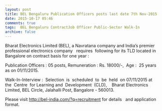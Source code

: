 ```yaml
---
layout: post
title: BEL Bengaluru Publication Officers posts last date 7th Nov-2015   
date: 2015-10-17 05:46
comments: true
tags:  BEL Bengaluru ContractJob Officer Public-Sector Walk-In 
archive: false
---
```

Bharat Electronics Limited (BEL), a Navratana company and India’s premier professional electronics company   requires  following for its TLD located in Bangalore on contract basis for one year :

Publication Officers : 05 posts, Remuneration : Rs. 18000/-,  Age :  25 years as on 01/11/2015.  

Walk-In-Interview :  Selection  is  scheduled  to  be  held  on 07/11/2015 at  the  Centre  for Learning and  Development  (CLD),    Bharat Electronics Limited, BEL Circle, Jalahalli Post, Bangalore - 560013.

Please visit <http://bel-india.com/?q=recruitment> for details   and application format.



